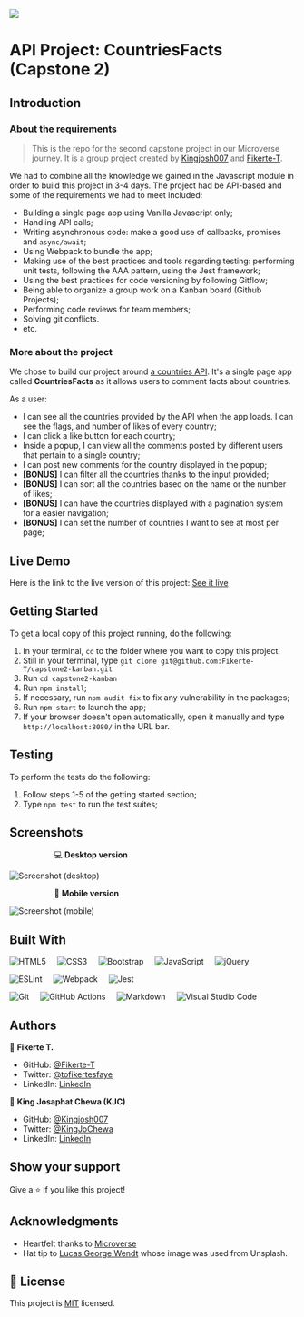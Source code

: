![](https://img.shields.io/badge/Microverse-blueviolet)

# API Project: CountriesFacts (Capstone 2)

## Introduction

### About the requirements

> This is the repo for the second capstone project in our Microverse journey. It is a group project created by [Kingjosh007](https://github.com/Kingjosh007) and [Fikerte-T](https://github.com/Fikerte-T). 

We had to combine all the knowledge we gained in the Javascript module in order to build this project in 3-4 days. The project had be API-based and some of the requirements we had to meet included: 

- Building a single page app using Vanilla Javascript only;
- Handling API calls;
- Writing asynchronous code: make a good use of callbacks, promises and `async/await`;
- Using Webpack to bundle the app;
- Making use of the best practices and tools regarding testing: performing unit tests, following the AAA pattern, using the Jest framework;
- Using the best practices for code versioning by following Gitflow;
- Being able to organize a group work on a Kanban board (Github Projects);
- Performing code reviews for team members;
- Solving git conflicts.
- etc.


### More about the project

We chose to build our project around [a countries API](https://documenter.getpostman.com/view/1134062/T1LJjU52#intro).
It's a single page app called **CountriesFacts** as it allows users to comment facts about countries.

As a user:

- I can see all the countries provided by the API when the app loads. I can see the flags, and number of likes of every country;
- I can click a like button for each country;
- Inside a popup, I can view all the comments posted by different users that pertain to a single country;
- I can post new comments for the country displayed in the popup;
- **[BONUS]** I can filter all the countries thanks to the input provided;
- **[BONUS]** I can sort all the countries based on the name or the number of likes;
- **[BONUS]** I can have the countries displayed with a pagination system for a easier navigation;
- **[BONUS]** I can set the number of countries I want to see at most per page;


## Live Demo

Here is the link to the live version of this project: [See it live](https://fikerte-t.github.io/capstone2-kanban/)


## Getting Started

To get a local copy of this project running, do the following: 

1. In your terminal, `cd` to the folder where you want to copy this project.
2. Still in your terminal, type `git clone git@github.com:Fikerte-T/capstone2-kanban.git` 
3. Run `cd capstone2-kanban`
4. Run `npm install`;
5. If necessary, run `npm audit fix` to fix any vulnerability in the packages;
6. Run `npm start` to launch the app;
7. If your browser doesn't open automatically, open it manually and type `http://localhost:8080/` in the URL bar.


## Testing

To perform the tests do the following:

1. Follow steps 1-5 of the getting started section;
2. Type `npm test` to run the test suites;

## Screenshots

&nbsp; &nbsp; &nbsp; &nbsp; &nbsp; &nbsp; &nbsp; &nbsp; &nbsp; &nbsp; 💻 **Desktop version**

![Screenshot (desktop)](screenshots/screenshot-desktop.gif)


&nbsp; &nbsp; &nbsp; &nbsp; &nbsp; &nbsp; &nbsp; &nbsp; &nbsp; &nbsp;  📱 **Mobile version**

![Screenshot (mobile)](screenshots/screenshot-mobile.gif)


## Built With

![HTML5](https://img.shields.io/badge/html5-%23E34F26.svg?style=for-the-badge&logo=html5&logoColor=white) &nbsp; &nbsp; ![CSS3](https://img.shields.io/badge/css3-%231572B6.svg?style=for-the-badge&logo=css3&logoColor=white) &nbsp; &nbsp; ![Bootstrap](https://img.shields.io/badge/bootstrap-%23563D7C.svg?style=for-the-badge&logo=bootstrap&logoColor=white) &nbsp; &nbsp; ![JavaScript](https://img.shields.io/badge/javascript-%23323330.svg?style=for-the-badge&logo=javascript&logoColor=%23F7DF1E)  &nbsp; &nbsp;  ![jQuery](https://img.shields.io/badge/jquery-%230769AD.svg?style=for-the-badge&logo=jquery&logoColor=white)

![ESLint](https://img.shields.io/badge/ESLint-4B3263?style=for-the-badge&logo=eslint&logoColor=white) &nbsp; &nbsp; ![Webpack](https://img.shields.io/badge/webpack-%238DD6F9.svg?style=for-the-badge&logo=webpack&logoColor=black) &nbsp; &nbsp; ![Jest](https://img.shields.io/badge/-jest-%23C21325?style=for-the-badge&logo=jest&logoColor=white)

![Git](https://img.shields.io/badge/git-%23F05033.svg?style=for-the-badge&logo=git&logoColor=white) &nbsp; &nbsp; ![GitHub Actions](https://img.shields.io/badge/githubactions-%232671E5.svg?style=for-the-badge&logo=githubactions&logoColor=white) &nbsp; &nbsp; ![Markdown](https://img.shields.io/badge/markdown-%23000000.svg?style=for-the-badge&logo=markdown&logoColor=white) &nbsp; &nbsp; ![Visual Studio Code](https://img.shields.io/badge/Visual%20Studio%20Code-0078d7.svg?style=for-the-badge&logo=visual-studio-code&logoColor=white) 


## Authors

👤 **Fikerte T.**

- GitHub: [@Fikerte-T](https://github.com/Fikerte-T)
- Twitter: [@tofikertesfaye](https://twitter.com/tofikertesfaye)
- LinkedIn: [LinkedIn](https://www.linkedin.com/in/fikerte-tesfaye-a68337216/)

👤 **King Josaphat Chewa (KJC)**

- GitHub: [@Kingjosh007](https://github.com/Kingjosh007)
- Twitter: [@KingJoChewa](https://twitter.com/KingJoChewa)
- LinkedIn: [LinkedIn](https://www.linkedin.com/in/king-josaphat-chewa-aa154011b/)

## Show your support

Give a ⭐️ if you like this project!


## Acknowledgments

- Heartfelt thanks to [Microverse](https://www.microverse.org/)
- Hat tip to [Lucas George Wendt](https://unsplash.com/@lucasgwendt) whose image was used from Unsplash.

## 📝 License

This project is [MIT](./MIT.md) licensed.